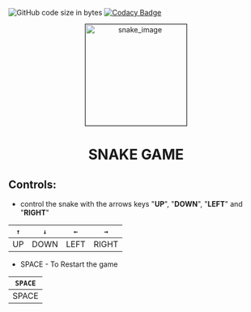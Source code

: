 
![GitHub code size in bytes](https://img.shields.io/github/languages/code-size/NemesAlin/SnakeGame?color=87CEFA)
[![Codacy Badge](https://api.codacy.com/project/badge/Grade/a2df4efc50df4576abab67ff747ba0be)](https://app.codacy.com/gh/NemesAlin/SnakeGame?utm_source=github.com&utm_medium=referral&utm_content=NemesAlin/SnakeGame&utm_campaign=Badge_Grade_Settings)



<div align="center" display="flex">
   <img border="1px solid green" width="200" src="https://learnopencv.com/wp-content/uploads/2020/10/snake-game-opencv-python.png" alt="snake_image"/> 
</div>
<div align="center" display="flex">
  <h1>SNAKE GAME   </h1>
</div>


## Controls:
+ control the snake with the arrows keys "**UP**", "**DOWN**", "**LEFT**" and "**RIGHT**"


| <code>↑</code> | <code>↓</code> | <code>←</code> | <code>→</code> |
| -- | ---- | ---- | ----- |
| UP | DOWN | LEFT | RIGHT |

+ SPACE - To Restart the game

  
| <code>SPACE</code> 
| -- | 
| SPACE | 



